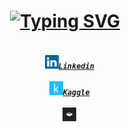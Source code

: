 <h1 align="center">
<a href="https://git.io/typing-svg"><img src="https://readme-typing-svg.herokuapp.com?font=Prompt&size=30&pause=100&color=D93A7C&center=true&width=435&lines=Hello%2C+I'm+Ycro+%F0%9F%98%80;Welcome+to+my+Github;CFOP+%3E%3E%3E%3E%3E+%F0%9F%8E%B2%F0%9F%9F%A5%F0%9F%9F%A9%E2%AC%9C%F0%9F%9F%A6%F0%9F%9F%A8" alt="Typing SVG" /></a>
</h1>

<h5 align="center">
  <code>
  <a href="www.linkedin.com/in/ycaro" title="Linkedin Profile"><img width="22" src="images/linkedin.svg">Linkedin</a>
  </code>
  <code>
  <a href="https://www.kaggle.com/marcosycaro" title="Kaggle Profile"><img width="22" src="images/Kaggle Icon.svg">Kaggle</a>
  </code>
  <code>
  <a href="https://profiles.datawars.io/ycarobanes" title="Datawars Profile" ><img width="22" src="images/datawars_logo.jpeg"></a>
  </code>
</h5>